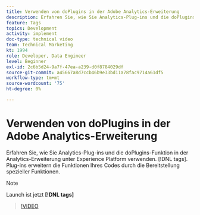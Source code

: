 ```yaml
---
title: Verwenden von doPlugins in der Adobe Analytics-Erweiterung
description: Erfahren Sie, wie Sie Analytics-Plug-ins und die doPlugins-Funktion in der Analytics-Erweiterung unter Experience Platform verwenden. [!DNL tags]. Plug-ins erweitern die Funktionen Ihres Codes durch die Bereitstellung spezieller Funktionen.
feature: Tags
topics: Development
activity: implement
doc-type: technical video
team: Technical Marketing
kt: 1994
role: Developer, Data Engineer
level: Beginner
exl-id: 2c6b5d24-9a7f-47ea-a239-d0f8784029df
source-git-commit: a45667a8d7ccb46b9e33bd11a78fac9714a61df5
workflow-type: tm+mt
source-wordcount: '75'
ht-degree: 0%

---
```


# Verwenden von doPlugins in der Adobe Analytics-Erweiterung

Erfahren Sie, wie Sie Analytics-Plug-ins und die doPlugins-Funktion in der Analytics-Erweiterung unter Experience Platform verwenden. [!DNL tags]. Plug-ins erweitern die Funktionen Ihres Codes durch die Bereitstellung spezieller Funktionen.

>[!NOTE]
>
> Launch ist jetzt **[!DNL tags]**

>[!VIDEO](https://video.tv.adobe.com/v/25171?quality=12&learn=on)
